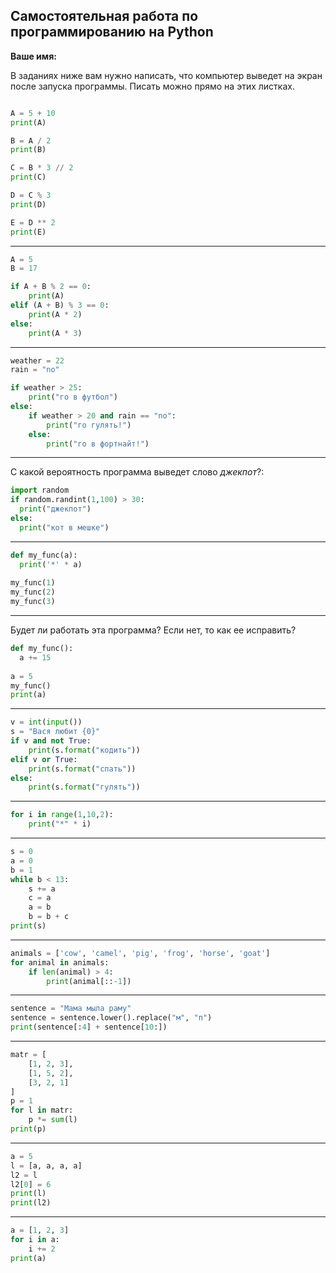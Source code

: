 ## Самостоятельная работа по программированию на Python

**Ваше имя:**

В заданиях ниже вам нужно написать, что компьютер выведет на экран после запуска программы. Писать можно прямо на этих листках.

```python

A = 5 + 10
print(A)

B = A / 2
print(B)

C = B * 3 // 2
print(C)

D = C % 3
print(D)

E = D ** 2
print(E)
```
---

```python
A = 5
B = 17

if A + B % 2 == 0:
    print(A)
elif (A + B) % 3 == 0:
    print(A * 2)
else:
    print(A * 3)
```
---
```python
weather = 22
rain = "no"

if weather > 25:
    print("го в футбол")
else:
    if weather > 20 and rain == "no":
        print("го гулять!")
    else:
        print("го в фортнайт!")
```

---
С какой вероятность программа выведет слово *джекпот*?:
```python
import random
if random.randint(1,100) > 30:
  print("джекпот")
else:
  print("кот в мешке")
```
---

```python
def my_func(a):
  print('*' * a)
  
my_func(1)
my_func(2)
my_func(3)
```
---

Будет ли работать эта программа? Если нет, то как ее исправить?
```python
def my_func():
  a += 15
  
a = 5
my_func()
print(a)
```
---
```python
v = int(input())
s = "Вася любит {0}"
if v and not True:
    print(s.format("кодить"))
elif v or True:
    print(s.format("спать"))
else:
    print(s.format("гулять"))
```
---
```python
for i in range(1,10,2):
    print("*" * i)
```
---
```python
s = 0
a = 0
b = 1
while b < 13:
    s += a
    c = a
    a = b
    b = b + c
print(s)
```
---
```python
animals = ['cow', 'camel', 'pig', 'frog', 'horse', 'goat']
for animal in animals:
    if len(animal) > 4:
        print(animal[::-1])
```
---
```python
sentence = "Мама мыла раму"
sentence = sentence.lower().replace("м", "п")
print(sentence[:4] + sentence[10:])
```
---
```python
matr = [
    [1, 2, 3],
    [1, 5, 2],
    [3, 2, 1]
]
p = 1
for l in matr:
    p *= sum(l)
print(p)
```
---
```python
a = 5
l = [a, a, a, a]
l2 = l
l2[0] = 6
print(l)
print(l2)
```
---
```python
a = [1, 2, 3]
for i in a:
    i += 2
print(a)
```
